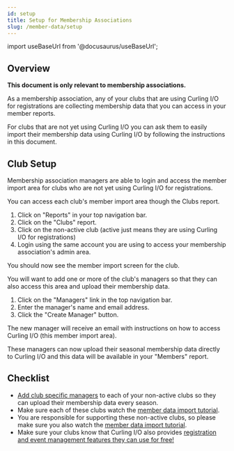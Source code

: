 ```yaml
---
id: setup
title: Setup for Membership Associations
slug: /member-data/setup
---
```

import useBaseUrl from '@docusaurus/useBaseUrl';


## Overview

**This document is only relevant to membership associations.**

As a membership association, any of your clubs that are using Curling I/O for registrations are collecting membership data that you can access in your member reports.

For clubs that are not yet using Curling I/O you can ask them to easily import their membership data using Curling I/O by following the instructions in this document.


## Club Setup

Membership association managers are able to login and access the member import area for clubs who are not yet using Curling I/O for registrations.

You can access each club's member import area though the Clubs report.

1. Click on "Reports" in your top navigation bar.
2. Click on the "Clubs" report.
3. Click on the non-active club (active just means they are using Curling I/O for registrations)
4. Login using the same account you are using to access your membership association's admin area.

You should now see the member import screen for the club.

You will want to add one or more of the club's managers so that they can also access this area and upload their membership data.

1. Click on the "Managers" link in the top navigation bar.
2. Enter the manager's name and email address.
3. Click the "Create Manager" button.

The new manager will receive an email with instructions on how to access Curling I/O (this member import area).

These managers can now upload their seasonal membership data directly to Curling I/O and this data will be available in your "Members" report.


## Checklist

- [Add club specific managers](/docs/club-management/managers) to each of your non-active clubs so they can upload their membership data every season.
- Make sure each of these clubs watch the [member data  import tutorial](https://www.youtube.com/watch?v=6yPdn-sGWuQ&t=1s).
- You are responsible for supporting these non-active clubs, so please make sure you also watch the [member data import tutorial](https://www.youtube.com/watch?v=6yPdn-sGWuQ&t=1s).
- Make sure your clubs know that Curling I/O also provides [registration and event management features they can use for free!](/docs/getting-started/curling-club-managers)
